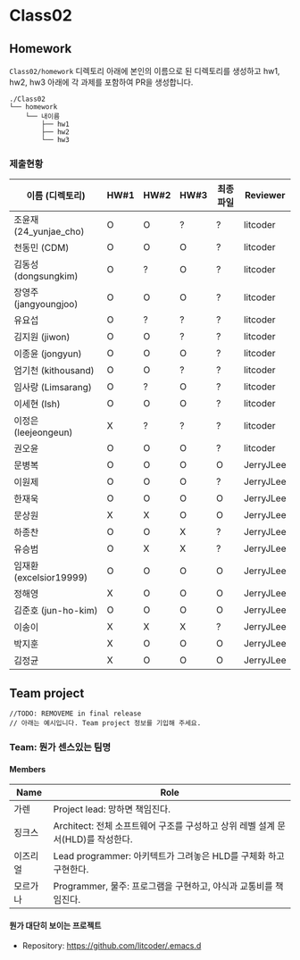 # Class02


## Homework
`Class02/homework` 디렉토리 아래에 본인의 이름으로 된 디렉토리를 생성하고 hw1, hw2, hw3 아래에 각 과제를 포함하여 PR을 생성합니다.

```
./Class02
└── homework
    └── 내이름
        ├── hw1
        ├── hw2
        └── hw3
```

### 제출현황
| 이름 (디렉토리)           | HW#1 | HW#2 | HW#3 | 최종 파일 | Reviewer |
|------------------------|------|------|------|----------|----------|
| 조윤재 (24_yunjae_cho)  | O | O | ? | ? | litcoder |
| 천동민 (CDM)            | O | O | O | ? | litcoder |
| 김동성 (dongsungkim)    | O | ? | O | ? | litcoder |
| 장영주 (jangyoungjoo)   | O | O | O | ? | litcoder |
| 유요섭                  | O | ? | ? | ? | litcoder |
| 김지원 (jiwon)          | O | O | ? | ? | litcoder |
| 이종윤 (jongyun)        | O | O | O | ? | litcoder |
| 엄기천 (kithousand)     | O | O | ? | ? | litcoder |
| 임사랑 (Limsarang)      | O | ? | O | ? | litcoder |
| 이세현 (Ish)            | O | O | O | ? | litcoder |
| 이정은 (leejeongeun)    | X | ? | ? | ? | litcoder |
| 권오윤                  | O | O | O | ? | litcoder |
| 문병복                  | O | O | O | O | JerryJLee |
| 이원제                  | O | O | O | ? | JerryJLee |
| 한재욱                  | O | O | O | O | JerryJLee |
| 문상원                  | X | X | O | O | JerryJLee |
| 하종찬                  | O | O | X | ? | JerryJLee |
| 유승범                  | O | X | X | ? | JerryJLee |
| 임재환 (excelsior19999) | O | O | O | O | JerryJLee |
| 정해영                  | X | O | O | O | JerryJLee |
| 김준호 (jun-ho-kim)     | O | O | O | O | JerryJLee |
| 이송이                  | X | X | X | ? | JerryJLee |
| 박지훈                  | X | O | O | O | JerryJLee |
| 김정균                  | X | O | O | O | JerryJLee |


## Team project

```
//TODO: REMOVEME in final release
// 아래는 예시입니다. Team project 정보를 기입해 주세요.
```

### Team: 뭔가 센스있는 팀명
#### Members

| Name    | Role                                                                |
|---------|--------------------------------------------------------------------|
| 가렌     | Project lead: 망하면 책임진다.                                         |
| 징크스    | Architect: 전체 소프트웨어 구조를 구성하고 상위 레벨 설계 문서(HLD)를 작성한다. |
| 이즈리얼  | Lead programmer: 아키텍트가 그려놓은 HLD를 구체화 하고 구현한다.            |
| 모르가나  | Programmer, 물주: 프로그램을 구현하고, 야식과 교통비를 책임진다.              |

#### 뭔가 대단히 보이는 프로젝트
  * Repository: https://github.com/litcoder/.emacs.d
